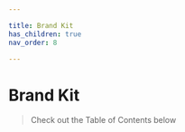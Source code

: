 ```yaml
---

title: Brand Kit
has_children: true
nav_order: 8

---
```



# Brand Kit

> Check out the Table of Contents below
